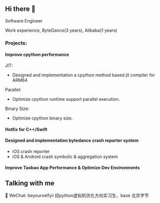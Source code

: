 
## Hi there 👋

Software Engineer 

Work experience, ByteDance(3 years), Alibaba(1 years)

### Projects:
#### Improve cpython performance
JIT:
- Designed and implementation a cpython method based jit compiler for ARM64

Parallel:
- Optimize cpython runtime support parallel execution.

Binary Size:
- Optimize cpython binary size.

#### Hotfix for C++/Swift

#### Designed and implementation bytedance crash reporter system
- iOS crash reporter
- iOS & Android crash symbolic & aggregation system

#### Improve Taobao App Performance & Optimize Dev Environments



## Talking with me
💬 WeChat: beyourselfyii
招python虚拟机优化方向实习生，base 北京字节
